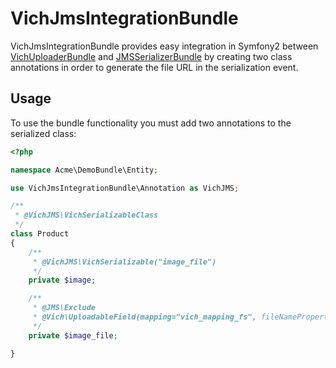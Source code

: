 VichJmsIntegrationBundle
==================

VichJmsIntegrationBundle provides easy integration in Symfony2 between [VichUploaderBundle](https://github.com/dustin10/VichUploaderBundle)
and [JMSSerializerBundle](https://github.com/schmittjoh/JMSSerializerBundle) by creating two class annotations in order to generate
the file URL in the serialization event.

## Usage

To use the bundle functionality you must add two annotations to the serialized class:

``` php
<?php

namespace Acme\DemoBundle\Entity;

use VichJmsIntegrationBundle\Annotation as VichJMS;

/**
 * @VichJMS\VichSerializableClass
 */
class Product
{
    /**
     * @VichJMS\VichSerializable("image_file")
     */
    private $image;

    /**
     * @JMS\Exclude
     * @Vich\UploadableField(mapping="vich_mapping_fs", fileNameProperty="image")
     */
    private $image_file;

}

```

